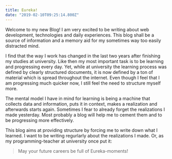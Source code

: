 ```yaml
---
title: Eureka!
date: "2019-02-10T09:25:14.800Z" 
---
```


Welcome to my new Blog! I am very excited to be writing about web development, technologies and daily experiences. This blog shall be a source of information and a memory aid for my sometimes way too easily distracted mind. 

I find that the way I work has changed in the last two years after finishing my studies at university. Like then my most important task is to be learning and progressing every day. Yet, while at university the learning process was defined by clearly structured documents, it is now defined by a ton of material which is spread throughout the internet. Even though I feel that I am progressing much quicker now, I still feel the need to structure myself more.

The mental model I have in mind for learning is being a machine that collects data and information, puts it in context, makes a realization and afterwards starts again. Sometimes I fear to already forget the realizations I made yesterday. Most probably a blog will help me to cement them and to be progressing more effectively.

This blog aims at providing structure by forcing me to write down what I learned. I want to be writing regurlarly about the realizations I made. Or, as my programming-teacher at university once put it: 

> May your future careers be full of Eureka-moments!